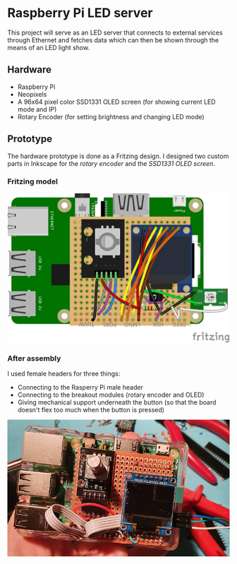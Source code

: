 # Raspberry Pi LED server
This project will serve as an LED server that connects to external services through Ethernet and fetches data which can then be shown through the means of an LED light show.

## Hardware
* Raspberry Pi
* Neopixels
* A 96x64 pixel color SSD1331 OLED screen (for showing current LED mode and IP)
* Rotary Encoder (for setting brightness and changing LED mode)

## Prototype
The hardware prototype is done as a Fritzing design. I designed two custom parts in Inkscape for the *rotary encoder* and the *SSD1331 OLED screen*.

### Fritzing model
![Fritzing breadboard design](fritzing/rpi-leds-and-screen_bb.png)

### After assembly
I used female headers for three things:

* Connecting to the Rasperry Pi male header
* Connecting to the breakout modules (rotary encoder and OLED)
* Giving mechanical support underneath the button (so that the board doesn't flex too much when the button is pressed)

![Assembled protoype header](fritzing/prototype-assembled.jpg)